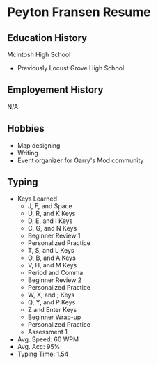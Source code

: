 # Peyton Fransen Resume

## Education History
McIntosh High School
- Previously Locust Grove High School

## Employement History
N/A

## Hobbies
- Map designing
- Writing
- Event organizer for Garry's Mod community

## Typing
- Keys Learned
  - J, F, and Space
  - U, R, and K Keys
  - D, E, and I Keys
  - C, G, and N Keys
  - Beginner Review 1
  - Personalized Practice
  - T, S, and L Keys
  - O, B, and A Keys
  - V, H, and M Keys
  - Period and Comma
  - Beginner Review 2
  - Personalized Practice
  - W, X, and ; Keys
  - Q, Y, and P Keys
  - Z and Enter Keys
  - Beginner Wrap-up
  - Personalized Practice
  - Assessment 1
- Avg. Speed: 60 WPM
- Avg. Acc: 95%
- Typing Time: 1.54
